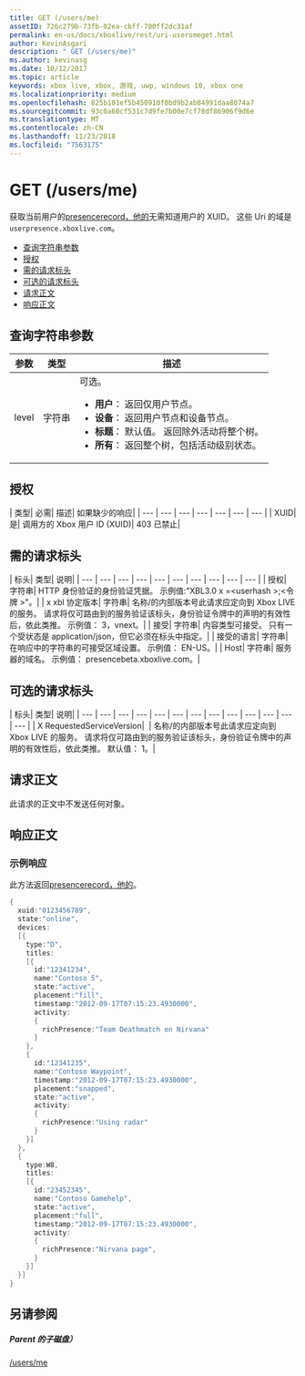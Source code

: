 ```yaml
---
title: GET (/users/me)
assetID: 726c279b-73fb-02ea-cbff-700ff2dc31af
permalink: en-us/docs/xboxlive/rest/uri-usersmeget.html
author: KevinAsgari
description: " GET (/users/me)"
ms.author: kevinasg
ms.date: 10/12/2017
ms.topic: article
keywords: xbox live, xbox, 游戏, uwp, windows 10, xbox one
ms.localizationpriority: medium
ms.openlocfilehash: 825b101ef5b450910f0bd9b2ab84991daa8074a7
ms.sourcegitcommit: 93c0a60cf531c7d9fe7b00e7cf78df86906f9d6e
ms.translationtype: MT
ms.contentlocale: zh-CN
ms.lasthandoff: 11/23/2018
ms.locfileid: "7563175"
---
```

# <a name="get-usersme"></a>GET (/users/me)
获取当前用户的[presencerecord，他的](../../json/json-presencerecord.md)无需知道用户的 XUID。
这些 Uri 的域是`userpresence.xboxlive.com`。

  * [查询字符串参数](#ID4EZ)
  * [授权](#ID4EIC)
  * [需的请求标头](#ID4ELD)
  * [可选的请求标头](#ID4EPF)
  * [请求正文](#ID4EPG)
  * [响应正文](#ID4E1G)

<a id="ID4EZ"></a>


## <a name="query-string-parameters"></a>查询字符串参数

| 参数| 类型| 描述|
| --- | --- | --- |
| level| 字符串| 可选。 <ul><li><b>用户</b>： 返回仅用户节点。</li><li><b>设备</b>： 返回用户节点和设备节点。</li><li><b>标题</b>： 默认值。 返回除外活动将整个树。</li><li><b>所有</b>： 返回整个树，包括活动级别状态。</li></ul> | 

<a id="ID4EIC"></a>


## <a name="authorization"></a>授权

| 类型| 必需| 描述| 如果缺少的响应|
| --- | --- | --- | --- | --- | --- | --- |
| XUID| 是| 调用方的 Xbox 用户 ID (XUID)| 403 已禁止|

<a id="ID4ELD"></a>


## <a name="required-request-headers"></a>需的请求标头

| 标头| 类型| 说明|
| --- | --- | --- | --- | --- | --- | --- | --- | --- | --- |
| 授权| 字符串| HTTP 身份验证的身份验证凭据。 示例值:"XBL3.0 x =&lt;userhash >;&lt;令牌 >"。|
| x xbl 协定版本| 字符串| 名称/的内部版本号此请求应定向到 Xbox LIVE 的服务。 请求将仅可路由到的服务验证该标头，身份验证令牌中的声明的有效性后，依此类推。 示例值： 3，vnext。|
| 接受| 字符串| 内容类型可接受。 只有一个受状态是 application/json，但它必须在标头中指定。|
| 接受的语言| 字符串| 在响应中的字符串的可接受区域设置。 示例值： EN-US。|
| Host| 字符串| 服务器的域名。 示例值： presencebeta.xboxlive.com。|

<a id="ID4EPF"></a>


## <a name="optional-request-headers"></a>可选的请求标头

| 标头| 类型| 说明|
| --- | --- | --- | --- | --- | --- | --- | --- | --- | --- | --- | --- | --- |
| X RequestedServiceVersion|  | 名称/的内部版本号此请求应定向到 Xbox LIVE 的服务。 请求将仅可路由到的服务验证该标头，身份验证令牌中的声明的有效性后，依此类推。 默认值： 1。|

<a id="ID4EPG"></a>


## <a name="request-body"></a>请求正文

此请求的正文中不发送任何对象。

<a id="ID4E1G"></a>


## <a name="response-body"></a>响应正文

<a id="ID4EAH"></a>


### <a name="sample-response"></a>示例响应

此方法返回[presencerecord，他的](../../json/json-presencerecord.md)。


```cpp
{
  xuid:"0123456789",
  state:"online",
  devices:
  [{
    type:"D",
    titles:
    [{
      id:"12341234",
      name:"Contoso 5",
      state:"active",
      placement:"fill",
      timestamp:"2012-09-17T07:15:23.4930000",
      activity:
      {
        richPresence:"Team Deathmatch on Nirvana"
      }
    },
    {
      id:"12341235",
      name:"Contoso Waypoint",
      timestamp:"2012-09-17T07:15:23.4930000",
      placement:"snapped",
      state:"active",
      activity:
      {
        richPresence:"Using radar"
      }
    }]
  },
  {
    type:W8,
    titles:
    [{
      id:"23452345",
      name:"Contoso Gamehelp",
      state:"active",
      placement:"full",
      timestamp:"2012-09-17T07:15:23.4930000",
      activity:
      {
        richPresence:"Nirvana page",
      }
    }]
  }]
}

```


<a id="ID4EQH"></a>


## <a name="see-also"></a>另请参阅

<a id="ID4ESH"></a>


##### <a name="parent"></a>Parent 的子磁盘）

[/users/me](uri-usersme.md)

